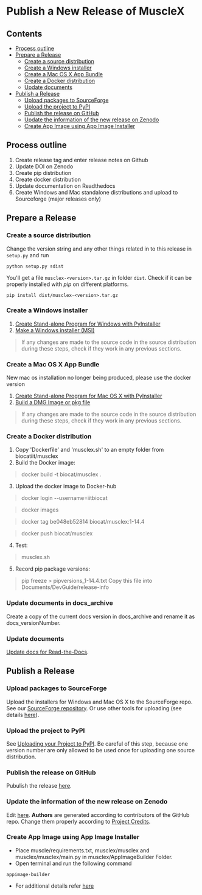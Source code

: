 # Publish a New Release of MuscleX

## Contents
* [Process outline](#process-outline)
* [Prepare a Release](#prepare-a-release)
  * [Create a source distribution](#create-a-source-distribution)
  * [Create a Windows installer](#create-a-windows-installer)
  * [Create a Mac OS X App Bundle](#create-a-mac-os-x-app-bundle)
  * [Create a Docker distribution](#create-a-docker-distribution)
  * [Update documents](#update-documents)
* [Publish a Release](#publish-a-release)
  * [Upload packages to SourceForge](#upload-packages-to-sourceforge)
  * [Upload the project to PyPI](#upload-the-project-to-pypi)
  * [Publish the release on GitHub](#publish-the-release-on-github)
  * [Update the information of the new release on Zenodo](#update-the-information-of-the-new-release-on-zenodo)
  * [Create App Image using App Image Installer](#create-app-image-using-app-image-installer)

## Process outline
1. Create release tag and enter release notes on Github
2. Update DOI on Zenodo
3. Create pip distribution
4. Create docker distribution
5. Update documentation on Readthedocs
6. Create Windows and Mac standalone distributions and upload to Sourceforge (major releases only) 


## Prepare a Release
### Create a source distribution
Change the version string and any other things related in to this
release in `setup.py` and run
```
python setup.py sdist
```
You'll get a file `musclex-<version>.tar.gz` in folder `dist`. Check
if it can be properly installed with *pip* on different platforms.
```
pip install dist/musclex-<version>.tar.gz
```

### Create a Windows installer
1. [Create Stand-alone Program for Windows with PyInstaller][1]
2. [Make a Windows installer (MSI)][2]

> If any changes are made to the source code in the source distribution
  during these steps, check if they work in any previous sections.

### Create a Mac OS X App Bundle
New mac os installation no longer being produced, please use the docker version
1. [Create Stand-alone Program for Mac OS X with PyInstaller][1]
2. [Build a DMG Image or pkg file][3]

> If any changes are made to the source code in the source distribution
  during these steps, check if they work in any previous sections.

### Create a Docker distribution
1. Copy 'Dockerfile' and 'musclex.sh' to an empty folder from  biocatiit/musclex  
2. Build the Docker image: 
> docker build -t biocat/musclex . 
3. Upload the docker image to Docker-hub
> docker login --username=iitbiocat

> docker images

> docker tag be048eb52814 biocat/musclex:1-14.4

> docker push biocat/musclex

4. Test:
> musclex.sh

5. Record pip package versions:
> pip freeze > pipversions_1-14.4.txt
Copy this file into Documents/DevGuide/release-info

### Update documents in docs_archive
Create a copy of the current docs version in docs_archive and rename it as docs_versionNumber.

### Update documents
[Update docs for Read-the-Docs][4].

## Publish a Release
### Upload packages to SourceForge
Upload the installers for Windows and Mac OS X to the SourceForge repo.
See our [SourceForge repository][5]. Or use other tools for uploading
(see details [here][6]).

### Upload the project to PyPI
See [Uploading your Project to PyPI][7]. Be careful of this step, because
one version number are only allowed to be used once for uploading one
source distribution.

### Publish the release on GitHub
Pubulish the release [here][8].

### Update the information of the new release on Zenodo
Edit [here][9]. **Authors** are generated according to contributors of
the GitHub repo. Change them properly according to [Project Credits][10].

### Create App Image using App Image Installer
- Place muscle/requirements.txt, musclex/musclex and musclex/musclex/main.py in musclex/AppImageBuilder Folder.
- Open terminal and run the following command
```
appimage-builder
```
- For additional details refer [here][11]


[1]:pyinstaller.md
[2]:advanced_installer.md
[3]:build_mac_dmg.md
[4]:update_docs.md
[5]:https://sourceforge.net/projects/musclex/files/
[6]:https://sourceforge.net/p/forge/documentation/Release%20Files%20for%20Download/#scp
[7]:https://packaging.python.org/tutorials/distributing-packages/#uploading-your-project-to-pypi
[8]:https://github.com/biocatiit/musclex/releases
[9]:https://doi.org/10.5281/zenodo.1195050
[10]:https://musclex.readthedocs.io/en/latest/credits.html
[11]:https://appimage-builder.readthedocs.io/en/latest/examples/pyqt.html
